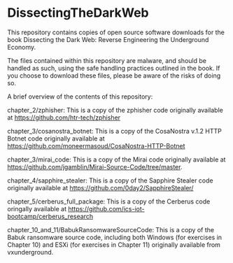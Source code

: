 # DissectingTheDarkWeb
This repository contains copies of open source software downloads for the book Dissecting the Dark Web: Reverse Engineering the Underground Economy.

The files contained within this repository are malware, and should be handled as such, using the safe handling practices outlined in the book. If you choose to download these files, please be aware of the risks of doing so.

A brief overview of the contents of this repository:

chapter_2/zphisher: This is a copy of the zphisher code originally available at https://github.com/htr-tech/zphisher

chapter_3/cosanostra_botnet: This is a copy of the CosaNostra v.1.2 HTTP Botnet code originally available at https://github.com/moneermasoud/CosaNostra-HTTP-Botnet

chapter_3/mirai_code: This is a copy of the Mirai code originally available at https://github.com/jgamblin/Mirai-Source-Code/tree/master.

chapter_4/sapphire_stealer: This is a copy of the Sapphire Stealer code originally available at https://github.com/0day2/SapphireStealer/

chapter_5/cerberus_full_package: This is a copy of the Cerberus code oringally available at https://github.com/ics-iot-bootcamp/cerberus_research

chapter_10_and_11/BabukRansomwareSourceCode: This is a copy of the Babuk ransomware source code, including both Windows (for exercises in Chapter 10) and ESXi (for exercises in Chapter 11) originally available from vxunderground.
